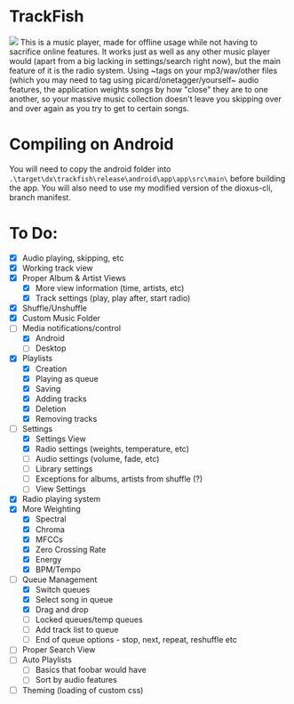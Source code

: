 # TrackFish
![](https://raw.githubusercontent.com/rhaskia/trackfish/refs/heads/main/exampleimage.png)
This is a music player, made for offline usage while not having to sacrifice online features.
It works just as well as any other music player would (apart from a big lacking in settings/search right now), but the main feature of it is the radio system.
Using ~tags on your mp3/wav/other files (which you may need to tag using picard/onetagger/yourself~ audio features, the application weights songs by how "close" they are to one another, so your massive music collection doesn't leave you skipping over and over again as you try to get to certain songs.

# Compiling on Android
You will need to copy the android folder into `.\target\dx\trackfish\release\android\app\app\src\main\` before building the app. 
You will also need to use my modified version of the dioxus-cli, branch manifest.

# To Do:
 - [x] Audio playing, skipping, etc
 - [x] Working track view
 - [x] Proper Album & Artist Views
    - [x] More view information (time, artists, etc)
    - [x] Track settings (play, play after, start radio)
 - [x] Shuffle/Unshuffle
 - [x] Custom Music Folder
 - [ ] Media notifications/control
    - [x] Android
    - [ ] Desktop
 - [x] Playlists 
    - [x] Creation
    - [x] Playing as queue
    - [x] Saving
    - [x] Adding tracks
    - [x] Deletion
    - [x] Removing tracks
 - [ ] Settings
    - [x] Settings View
    - [x] Radio settings (weights, temperature, etc)
    - [ ] Audio settings (volume, fade, etc)
    - [ ] Library settings
    - [ ] Exceptions for albums, artists from shuffle (?)
    - [ ] View Settings
 - [x] Radio playing system
 - [x] More Weighting
    - [x] Spectral
    - [x] Chroma
    - [x] MFCCs
    - [x] Zero Crossing Rate
    - [x] Energy
    - [x] BPM/Tempo
 - [ ] Queue Management
    - [x] Switch queues
    - [x] Select song in queue
    - [x] Drag and drop
    - [ ] Locked queues/temp queues
    - [ ] Add track list to queue
    - [ ] End of queue options - stop, next, repeat, reshuffle etc
 - [ ] Proper Search View
 - [ ] Auto Playlists
    - [ ] Basics that foobar would have
    - [ ] Sort by audio features
 - [ ] Theming (loading of custom css)
